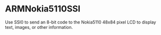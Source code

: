 # ARMNokia5110SSI
Use SSI0 to send an 8-bit code to the Nokia5110 48x84 pixel LCD to display text, images, or other information.


